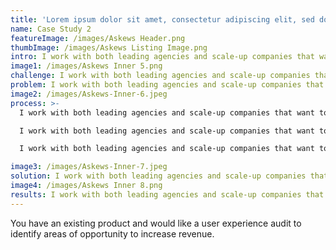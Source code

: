 ```yaml
---
title: 'Lorem ipsum dolor sit amet, consectetur adipiscing elit, sed do..'
name: Case Study 2
featureImage: /images/Askews Header.png
thumbImage: /images/Askews Listing Image.png
intro: I work with both leading agencies and scale-up companies that want to create user-centric products. Driven by insights, research studies and the latest design methodologies.
image1: /images/Askews Inner 5.png
challenge: I work with both leading agencies and scale-up companies that want to create user-centric products. Driven by insights, research studies and the latest design methodologies.
problem: I work with both leading agencies and scale-up companies that want to create user-centric products. Driven by insights, research studies and the latest design methodologies.
image2: /images/Askews-Inner-6.jpeg
process: >-
  I work with both leading agencies and scale-up companies that want to create user-centric products. Driven by insights, research studies and the latest design methodologies. 

  I work with both leading agencies and scale-up companies that want to create user-centric products. Driven by insights, research studies and the latest design methodologies.

  I work with both leading agencies and scale-up companies that want to create user-centric products. Driven by insights, research studies and the latest design methodologies.

image3: /images/Askews-Inner-7.jpeg
solution: I work with both leading agencies and scale-up companies that want to create user-centric products. Driven by insights, research studies and the latest design methodologies.
image4: /images/Askews Inner 8.png
results: I work with both leading agencies and scale-up companies that want to create user-centric products. Driven by insights, research studies and the latest design methodologies.
---
```


You have an existing product and would like a user experience audit to identify areas of opportunity to increase revenue.
